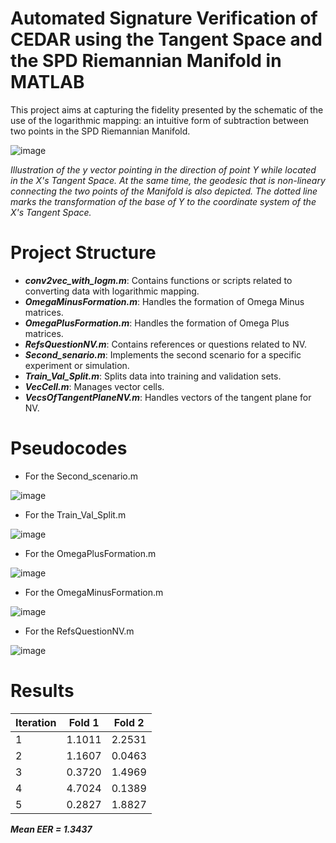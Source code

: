 # Automated Signature Verification of CEDAR using the Tangent Space and the SPD Riemannian Manifold in MATLAB

This project aims at capturing the fidelity presented by the schematic of the use of the logarithmic mapping: an intuitive form of subtraction between two points in the SPD Riemannian Manifold.

![image](https://github.com/user-attachments/assets/0072b669-ffbf-4875-a132-91bc2c6b328d)

_Illustration of the y vector pointing in the direction of point Y while located in the X's Tangent Space. 
At the same time, the geodesic that is non-lineary connecting the two points of the Manifold is also depicted. 
The dotted line marks the transformation of the base of Y to the coordinate system of the X's Tangent Space._

# Project Structure

- _**conv2vec_with_logm.m**_: Contains functions or scripts related to converting data with logarithmic mapping.
- _**OmegaMinusFormation.m**_: Handles the formation of Omega Minus matrices.
- _**OmegaPlusFormation.m**_: Handles the formation of Omega Plus matrices.
- _**RefsQuestionNV.m**_: Contains references or questions related to NV.
- _**Second_senario.m**_: Implements the second scenario for a specific experiment or simulation.
- _**Train_Val_Split.m**_: Splits data into training and validation sets.
- _**VecCell.m**_: Manages vector cells.
- _**VecsOfTangentPlaneNV.m**_: Handles vectors of the tangent plane for NV.

# Pseudocodes

- For the Second_scenario.m

![image](https://github.com/user-attachments/assets/e15fe7a9-0372-4f1a-9ef8-46b7ca0f3353)

- For the Train_Val_Split.m

![image](https://github.com/user-attachments/assets/ad13ff7d-a6f3-403c-a4da-1f9d4035302c)

- For the OmegaPlusFormation.m

![image](https://github.com/user-attachments/assets/06572e26-9a6b-4a56-b38e-7b30ac06e3cc)


- For the OmegaMinusFormation.m

![image](https://github.com/user-attachments/assets/560e3769-582a-420b-9921-d7cf80855e77)


- For the RefsQuestionNV.m

![image](https://github.com/user-attachments/assets/a394deed-ba15-4652-a2f4-7884e50f8afd)


# Results

| Iteration | Fold 1 | Fold 2 |
|-----------|--------|--------|
| 1         | 1.1011 | 2.2531 |
| 2         | 1.1607 | 0.0463 | 
| 3         | 0.3720 | 1.4969 |
| 4         | 4.7024 | 0.1389 | 
| 5         | 0.2827 | 1.8827 | 

***Mean EER = 1.3437***
